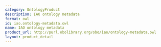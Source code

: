 ```yaml
---
category: OntologyProduct
description: IAO ontology metadata
format: owl
id: iao.ontology-metadata.owl
name: IAO ontology metadata
product_url: http://purl.obolibrary.org/obo/iao/ontology-metadata.owl
layout: product_detail
---
```

